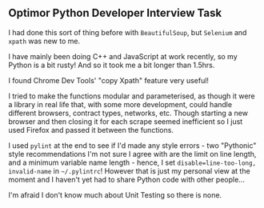 ## Optimor Python Developer Interview Task

I had done this sort of thing before with `BeautifulSoup`, but `Selenium` and `xpath` was new to me.

I have mainly been doing C++ and JavaScript at work recently, so my Python is a bit rusty! And so it took me a bit longer than 1.5hrs.

I found Chrome Dev Tools' "copy Xpath" feature very useful!

I tried to make the functions modular and parameterised, as though it were a library in real life that, with some more development, could handle different browsers, contract types, networks, etc. Though starting a new browser and then closing it for each scrape seemed inefficient so I just used Firefox and passed it between the functions.

I used `pylint` at the end to see if I'd made any style errors - two "Pythonic" style recommendations I'm not sure I agree with are the limit on line length, and a minimum variable name length - hence, I set `disable=line-too-long, invalid-name` in `~/.pylintrc`! However that is just my personal view at the moment and I haven't yet had to share Python code with other people...

I'm afraid I don't know much about Unit Testing so there is none.